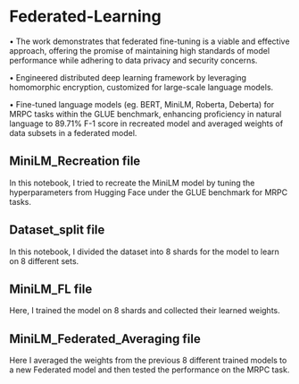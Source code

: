 # Federated-Learning

• The work demonstrates that federated fine-tuning is a viable and effective approach, offering the promise of maintaining high standards of model performance while adhering to data privacy and security concerns.

•	Engineered distributed deep learning framework by leveraging homomorphic encryption, customized for large-scale language models.

•	Fine-tuned language models (eg. BERT, MiniLM, Roberta, Deberta) for MRPC tasks within the GLUE benchmark, enhancing proficiency in natural language to 89.71% F-1 score in recreated model and averaged weights of data subsets in a federated model.

## MiniLM_Recreation file
In this notebook, I tried to recreate the MiniLM model by tuning the hyperparameters from Hugging Face under the GLUE benchmark for MRPC tasks.

## Dataset_split file
In this notebook, I divided the dataset into 8 shards for the model to learn on 8 different sets.

## MiniLM_FL file
Here, I trained the model on 8 shards and collected their learned weights.

## MiniLM_Federated_Averaging file
Here I averaged the weights from the previous 8 different trained models to a new Federated model and then tested the performance on the MRPC task.
